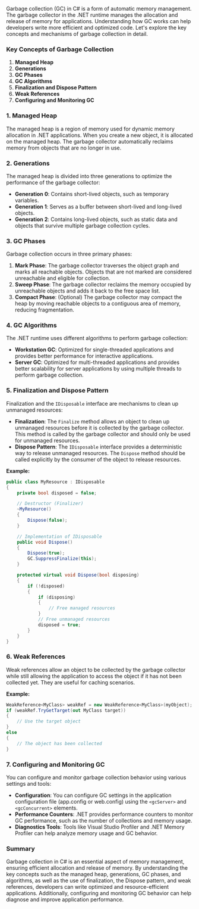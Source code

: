 Garbage collection (GC) in C# is a form of automatic memory management. The garbage collector in the .NET runtime manages the allocation and release of memory for applications. Understanding how GC works can help developers write more efficient and optimized code. Let's explore the key concepts and mechanisms of garbage collection in detail.

### Key Concepts of Garbage Collection

1. **Managed Heap**
2. **Generations**
3. **GC Phases**
4. **GC Algorithms**
5. **Finalization and Dispose Pattern**
6. **Weak References**
7. **Configuring and Monitoring GC**

### 1. Managed Heap

The managed heap is a region of memory used for dynamic memory allocation in .NET applications. When you create a new object, it is allocated on the managed heap. The garbage collector automatically reclaims memory from objects that are no longer in use.

### 2. Generations

The managed heap is divided into three generations to optimize the performance of the garbage collector:

- **Generation 0**: Contains short-lived objects, such as temporary variables.
- **Generation 1**: Serves as a buffer between short-lived and long-lived objects.
- **Generation 2**: Contains long-lived objects, such as static data and objects that survive multiple garbage collection cycles.

### 3. GC Phases

Garbage collection occurs in three primary phases:

1. **Mark Phase**: The garbage collector traverses the object graph and marks all reachable objects. Objects that are not marked are considered unreachable and eligible for collection.
2. **Sweep Phase**: The garbage collector reclaims the memory occupied by unreachable objects and adds it back to the free space list.
3. **Compact Phase**: (Optional) The garbage collector may compact the heap by moving reachable objects to a contiguous area of memory, reducing fragmentation.

### 4. GC Algorithms

The .NET runtime uses different algorithms to perform garbage collection:

- **Workstation GC**: Optimized for single-threaded applications and provides better performance for interactive applications.
- **Server GC**: Optimized for multi-threaded applications and provides better scalability for server applications by using multiple threads to perform garbage collection.

### 5. Finalization and Dispose Pattern

Finalization and the `IDisposable` interface are mechanisms to clean up unmanaged resources:

- **Finalization**: The `Finalize` method allows an object to clean up unmanaged resources before it is collected by the garbage collector. This method is called by the garbage collector and should only be used for unmanaged resources.
- **Dispose Pattern**: The `IDisposable` interface provides a deterministic way to release unmanaged resources. The `Dispose` method should be called explicitly by the consumer of the object to release resources.

**Example:**
```csharp
public class MyResource : IDisposable
{
    private bool disposed = false;

    // Destructor (Finalizer)
    ~MyResource()
    {
        Dispose(false);
    }

    // Implementation of IDisposable
    public void Dispose()
    {
        Dispose(true);
        GC.SuppressFinalize(this);
    }

    protected virtual void Dispose(bool disposing)
    {
        if (!disposed)
        {
            if (disposing)
            {
                // Free managed resources
            }
            // Free unmanaged resources
            disposed = true;
        }
    }
}
```

### 6. Weak References

Weak references allow an object to be collected by the garbage collector while still allowing the application to access the object if it has not been collected yet. They are useful for caching scenarios.

**Example:**
```csharp
WeakReference<MyClass> weakRef = new WeakReference<MyClass>(myObject);
if (weakRef.TryGetTarget(out MyClass target))
{
    // Use the target object
}
else
{
    // The object has been collected
}
```

### 7. Configuring and Monitoring GC

You can configure and monitor garbage collection behavior using various settings and tools:

- **Configuration**: You can configure GC settings in the application configuration file (app.config or web.config) using the `<gcServer>` and `<gcConcurrent>` elements.
- **Performance Counters**: .NET provides performance counters to monitor GC performance, such as the number of collections and memory usage.
- **Diagnostics Tools**: Tools like Visual Studio Profiler and .NET Memory Profiler can help analyze memory usage and GC behavior.

### Summary

Garbage collection in C# is an essential aspect of memory management, ensuring efficient allocation and release of memory. By understanding the key concepts such as the managed heap, generations, GC phases, and algorithms, as well as the use of finalization, the Dispose pattern, and weak references, developers can write optimized and resource-efficient applications. Additionally, configuring and monitoring GC behavior can help diagnose and improve application performance.

